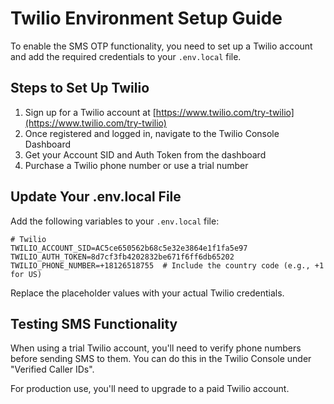 # Twilio Environment Setup Guide

To enable the SMS OTP functionality, you need to set up a Twilio account and add the required credentials to your `.env.local` file.

## Steps to Set Up Twilio

1. Sign up for a Twilio account at [https://www.twilio.com/try-twilio](https://www.twilio.com/try-twilio)
2. Once registered and logged in, navigate to the Twilio Console Dashboard
3. Get your Account SID and Auth Token from the dashboard
4. Purchase a Twilio phone number or use a trial number

## Update Your .env.local File

Add the following variables to your `.env.local` file:

```
# Twilio
TWILIO_ACCOUNT_SID=AC5ce650562b68c5e32e3864e1f1fa5e97
TWILIO_AUTH_TOKEN=8d7cf3fb4202832be671f6ff6db65202
TWILIO_PHONE_NUMBER=+18126518755  # Include the country code (e.g., +1 for US)
```

Replace the placeholder values with your actual Twilio credentials.

## Testing SMS Functionality

When using a trial Twilio account, you'll need to verify phone numbers before sending SMS to them. 
You can do this in the Twilio Console under "Verified Caller IDs".

For production use, you'll need to upgrade to a paid Twilio account. 